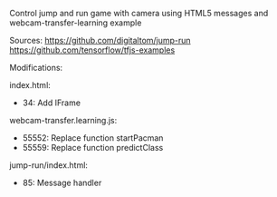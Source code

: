 Control jump and run game with camera using HTML5 messages and
webcam-transfer-learning example

Sources:
https://github.com/digitaltom/jump-run
https://github.com/tensorflow/tfjs-examples

Modifications:

index.html:

- 34: Add IFrame

webcam-transfer.learning.js:

- 55552: Replace function startPacman
- 55559: Replace function predictClass

jump-run/index.html:

- 85: Message handler
